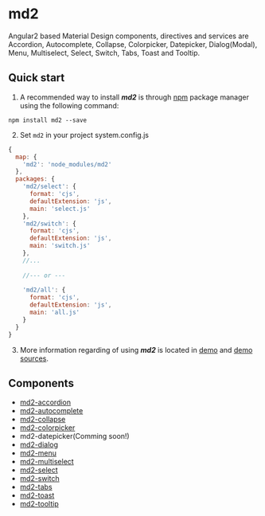 # md2

Angular2 based Material Design components, directives and services are Accordion, Autocomplete, Collapse, Colorpicker, Datepicker, Dialog(Modal), Menu, Multiselect, Select, Switch, Tabs, Toast and Tooltip.


## Quick start

1. A recommended way to install ***md2*** is through [npm](https://www.npmjs.com/package/md2) package manager using the following command:

  `npm install md2 --save`

2. Set `md2` in your project
system.config.js
```js
{
  map: {
    'md2': 'node_modules/md2'
  },
  packages: {
    'md2/select': {
      format: 'cjs',
      defaultExtension: 'js',
      main: 'select.js'
    },
    'md2/switch': {
      format: 'cjs',
      defaultExtension: 'js',
      main: 'switch.js'
    },
    //...
	   
    //--- or ---
	   
    'md2/all': {
      format: 'cjs',
      defaultExtension: 'js',
      main: 'all.js'
    }
  }
}
```

3. More information regarding of using ***md2*** is located in
  [demo](http://dharmeshpipariya.github.io/md2) and [demo sources](https://github.com/DharmeshPipariya/md2/tree/master/src).


## Components

- [md2-accordion](https://github.com/DharmeshPipariya/md2/tree/master/src/components/accordion)
- [md2-autocomplete](https://github.com/DharmeshPipariya/md2/tree/master/src/components/autocomplete)
- [md2-collapse](https://github.com/DharmeshPipariya/md2/tree/master/src/components/collapse)
- [md2-colorpicker](https://github.com/DharmeshPipariya/md2/tree/master/src/components/colorpicker)
- md2-datepicker(Comming soon!)
- [md2-dialog](https://github.com/DharmeshPipariya/md2/tree/master/src/components/dialog)
- [md2-menu](https://github.com/DharmeshPipariya/md2/tree/master/src/components/menu)
- [md2-multiselect](https://github.com/DharmeshPipariya/md2/tree/master/src/components/multiselect)
- [md2-select](https://github.com/DharmeshPipariya/md2/tree/master/src/components/select)
- [md2-switch](https://github.com/DharmeshPipariya/md2/tree/master/src/components/switch)
- [md2-tabs](https://github.com/DharmeshPipariya/md2/tree/master/src/components/tabs)
- [md2-toast](https://github.com/DharmeshPipariya/md2/tree/master/src/components/toast)
- [md2-tooltip](https://github.com/DharmeshPipariya/md2/tree/master/src/components/tooltip)
